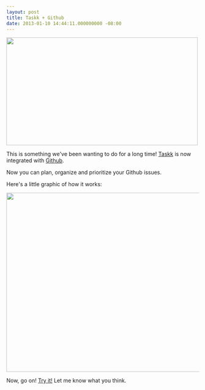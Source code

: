 ```yaml
---
layout: post
title: Taskk + Github
date: 2013-01-10 14:44:11.000000000 -08:00
---
```

<a href="https://taskk.it/github"><img class="alignnone" alt="" src="https://dl.dropbox.com/u/18216283/blog/taskk-gh-small.png" width="500" height="282" />

</a>

This is something we've been wanting to do for a long time! <a href="https://taskk.it">Taskk</a> is now integrated with <a href="http://github.com">Github</a>.

Now you can plan, organize and prioritize your Github issues.

Here's a little graphic of how it works:

<a href="https://taskk.it/github"><img class="alignnone" alt="" src="https://dl.dropbox.com/u/18216283/blog/gh_how_it_works-adc202e079d166f0283209511dcf732b.png" width="960" height="468" /></a>

Now, go on! <a href="https://taskk.it/github">Try it!</a> Let me know what you think.
